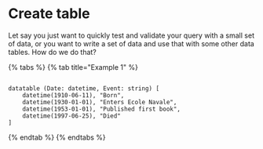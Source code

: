 # Create table

Let say you just want to quickly test and validate your query with a small set of data, or you want to write a set of data and use that with some other data tables. How do we do that?&#x20;

{% tabs %}
{% tab title="Example 1" %}
```

datatable (Date: datetime, Event: string) [
    datetime(1910-06-11), "Born",
    datetime(1930-01-01), "Enters Ecole Navale",
    datetime(1953-01-01), "Published first book",
    datetime(1997-06-25), "Died"
]
```
{% endtab %}
{% endtabs %}

&#x20;
